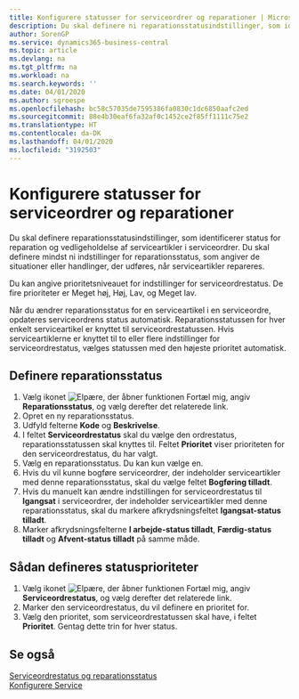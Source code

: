 ```yaml
---
title: Konfigurere statusser for serviceordrer og reparationer | Microsoft Docs
description: Du skal definere ni reparationsstatusindstillinger, som identificerer status for reparation og vedligeholdelse af serviceartikler i serviceordrer.
author: SorenGP
ms.service: dynamics365-business-central
ms.topic: article
ms.devlang: na
ms.tgt_pltfrm: na
ms.workload: na
ms.search.keywords: ''
ms.date: 04/01/2020
ms.author: sgroespe
ms.openlocfilehash: bc58c57035de7595386fa0830c1dc6850aafc2ed
ms.sourcegitcommit: 88e4b30eaf6fa32af0c1452ce2f85ff1111c75e2
ms.translationtype: HT
ms.contentlocale: da-DK
ms.lasthandoff: 04/01/2020
ms.locfileid: "3192503"
---
```

# <a name="set-up-statuses-for-service-orders-and-repairs"></a>Konfigurere statusser for serviceordrer og reparationer
Du skal definere reparationsstatusindstillinger, som identificerer status for reparation og vedligeholdelse af serviceartikler i serviceordrer. Du skal definere mindst ni indstillinger for reparationsstatus, som angiver de situationer eller handlinger, der udføres, når serviceartikler repareres.  

Du kan angive prioritetsniveauet for indstillinger for serviceordrestatus. De fire prioriteter er Meget høj, Høj, Lav, og Meget lav.  

Når du ændrer reparationsstatus for en serviceartikel i en serviceordre, opdateres serviceordrens status automatisk. Reparationsstatussen for hver enkelt serviceartikel er knyttet til serviceordrestatussen. Hvis serviceartiklerne er knyttet til to eller flere indstillinger for serviceordrestatus, vælges statussen med den højeste prioritet automatisk.  

## <a name="to-set-up-a-repair-status"></a>Definere reparationsstatus  
1. Vælg ikonet ![Elpære, der åbner funktionen Fortæl mig](media/ui-search/search_small.png "Fortæl mig, hvad du vil foretage dig"), angiv **Reparationsstatus**, og vælg derefter det relaterede link.
2. Opret en ny reparationsstatus.  
3. Udfyld felterne **Kode** og **Beskrivelse**.  
4. I feltet **Serviceordrestatus** skal du vælge den ordrestatus, reparationsstatussen skal knyttes til. Feltet **Prioritet** viser prioriteten for den serviceordrestatus, du har valgt.  
5. Vælg en reparationsstatus. Du kan kun vælge en.  
6. Hvis du vil kunne bogføre serviceordrer, der indeholder serviceartikler med denne reparationsstatus, skal du vælge feltet **Bogføring tilladt**.  
7. Hvis du manuelt kan ændre indstillingen for serviceordrestatus til **Igangsat** i serviceordrer, der indeholder serviceartikler med denne reparationsstatus, skal du markere afkrydsningsfeltet **Igangsat-status tilladt**.  
8. Marker afkrydsningsfelterne **I arbejde-status tilladt**, **Færdig-status tilladt** og **Afvent-status tilladt** på samme måde.
  
## <a name="to-set-up-service-status-priorities"></a>Sådan defineres statusprioriteter  
1. Vælg ikonet ![Elpære, der åbner funktionen Fortæl mig](media/ui-search/search_small.png "Fortæl mig, hvad du vil foretage dig"), angiv **Serviceordrestatus**, og vælg derefter det relaterede link.  
2. Marker den serviceordrestatus, du vil definere en prioritet for.  
3. Vælg den prioritet, som serviceordrestatussen skal have, i feltet **Prioritet**. Gentag dette trin for hver status.  

## <a name="see-also"></a>Se også  
[Serviceordrestatus og reparationsstatus](service-service-order-status-and-repair-status.md)  
[Konfigurere Service](service-setup-service.md)  
